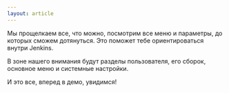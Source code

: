```yaml
---
layout: article
---
```

Мы прощелкаем все, что можно, посмотрим все меню и параметры, до которых сможем дотянуться. Это поможет тебе ориентироваться внутри Jenkins.

В зоне нашего внимания будут разделы пользователя, его сборок, основное меню и системные настройки.

И это все, вперед в демо, увидимся!
